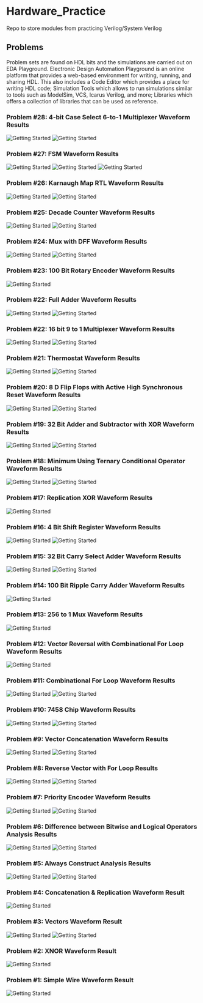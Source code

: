# Hardware_Practice
Repo to store modules from practicing Verilog/System Verilog 

## Problems
Problem sets are found on HDL bits and the simulations are carried out on EDA Playground.
Electronic Design Automation Playground is an online platform that provides a web-based environment for writing, running, and sharing HDL.
This also includes a Code Editor which provides a place for writing HDL code; 
Simulation Tools which allows to run simulations similar to tools such as ModelSim, VCS, Icarus Verilog, and more;
Libraries which offers a collection of libraries that can be used as reference.

### Problem #28: 4-bit Case Select 6-to-1 Multiplexer Waveform Results
![Getting Started](./images/case1.png)
![Getting Started](./images/case2.png)

### Problem #27: FSM Waveform Results
![Getting Started](./images/fsma1.png)
![Getting Started](./images/fsm_a2.png)
![Getting Started](./images/fsma3.png)


### Problem #26: Karnaugh Map RTL Waveform Results
![Getting Started](./images/karnaugh_map1.png)
![Getting Started](./images/karnaugh_map.png)


### Problem #25: Decade Counter Waveform Results
![Getting Started](./images/decade_counter1.png)
![Getting Started](./images/decade_counter.png)

### Problem #24: Mux with DFF Waveform Results
![Getting Started](./images/dffmux.png)
![Getting Started](./images/dffmux_sch.png)

### Problem #23: 100 Bit Rotary Encoder Waveform Results
![Getting Started](./images/rotary_encoder.png)

### Problem #22: Full Adder Waveform Results
![Getting Started](./images/full_adder.png)
![Getting Started](./images/full_adder_2.png)

### Problem #22: 16 bit 9 to 1 Multiplexer Waveform Results
![Getting Started](./images/9to1_1.png)
![Getting Started](./images/9to1.png)

### Problem #21: Thermostat Waveform Results
![Getting Started](./images/thermostat.png)
![Getting Started](./images/thermostat2.png)

### Problem #20: 8 D Flip Flops with Active High Synchronous Reset Waveform Results
![Getting Started](./images/dffwithreset2.png)
![Getting Started](./images/dffwithreset.png)

### Problem #19: 32 Bit Adder and Subtractor with XOR Waveform Results
![Getting Started](./images/addsum1.png)
![Getting Started](./images/addsum2.png)


### Problem #18: Minimum Using Ternary Conditional Operator Waveform Results
![Getting Started](./images/min1.png)
![Getting Started](./images/min2.png)

### Problem #17: Replication XOR Waveform Results
![Getting Started](./images/replication_xor.png)

### Problem #16: 4 Bit Shift Register Waveform Results
![Getting Started](./images/shift_reg1.png)
![Getting Started](./images/shift_reg.png)

### Problem #15: 32 Bit Carry Select Adder Waveform Results
![Getting Started](./images/carry_select_adder1.png)
![Getting Started](./images/carry_select_adder.png)

### Problem #14: 100 Bit Ripple Carry Adder Waveform Results
![Getting Started](./images/adder_100b.png)

### Problem #13: 256 to 1 Mux Waveform Results
![Getting Started](./images/256to1mux.png)

### Problem #12: Vector Reversal with Combinational For Loop Waveform Results
![Getting Started](./images/vector_reversal.png)

### Problem #11: Combinational For Loop Waveform Results
![Getting Started](./images/combinationalForLoop.png)
![Getting Started](./images/combinationalForLoop2.png)

### Problem #10: 7458 Chip Waveform Results
![Getting Started](./images/7458.png)
![Getting Started](./images/7458_2.png)

### Problem #9: Vector Concatenation Waveform Results
![Getting Started](./images/vec_concat_1.png)
![Getting Started](./images/vec_concat.png)

### Problem #8: Reverse Vector with For Loop Results
![Getting Started](./images/reverse_vector2.png)
![Getting Started](./images/reverse_vector.png)

### Problem #7: Priority Encoder Waveform Results
![Getting Started](./images/priorityEncoder2.png)
![Getting Started](./images/priorityEncoder.png)

### Problem #6: Difference between Bitwise and Logical Operators Analysis Results
![Getting Started](./images/bitwise_tb.png)
![Getting Started](./images/bitwise.png)

### Problem #5: Always Construct Analysis Results
![Getting Started](./images/always.png)
![Getting Started](./images/always_1.png)

### Problem #4: Concatenation & Replication Waveform Result
![Getting Started](./images/concatenation.png)

### Problem #3: Vectors Waveform Result
![Getting Started](./images/vectors.png)
![Getting Started](./images/vectors_2.png)

### Problem #2: XNOR Waveform Result
![Getting Started](./images/xnor_bd.png)

### Problem #1: Simple Wire Waveform Result
![Getting Started](./images/simple_wire.png)
